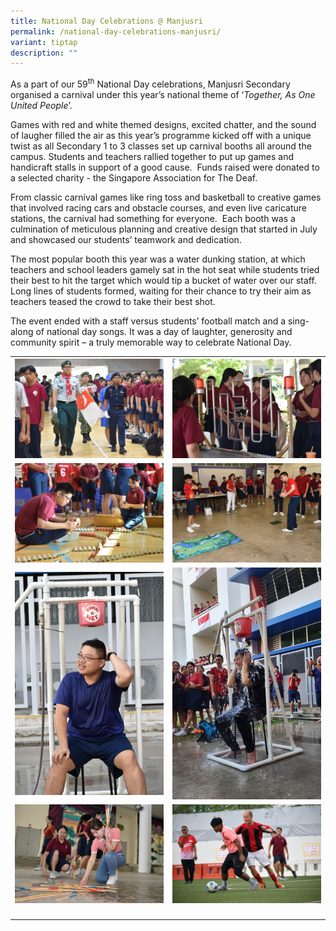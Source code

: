 ```yaml
---
title: National Day Celebrations @ Manjusri
permalink: /national-day-celebrations-manjusri/
variant: tiptap
description: ""
---
```

<p>As a part of our 59<sup>th</sup> National Day celebrations, Manjusri Secondary
organised a carnival under this year’s national theme of ‘<em>Together, As One United People</em>’.</p>
<p>Games with red and white themed designs, excited chatter, and the sound
of laugher filled the air as this year’s programme kicked off with a unique
twist as all Secondary 1 to 3 classes set up carnival booths all around
the campus. Students and teachers rallied together to put up games and
handicraft stalls in support of a good cause.&nbsp; Funds raised were donated
to a selected charity - the Singapore Association for The Deaf. &nbsp;</p>
<p>From classic carnival games like ring toss and basketball to creative
games that involved racing cars and obstacle courses, and even live caricature
stations, the carnival had something for everyone. &nbsp;Each booth was
a culmination of meticulous planning and creative design that started in
July and showcased our students’ teamwork and dedication.</p>
<p>The most popular booth this year was a water dunking station, at which
teachers and school leaders gamely sat in the hot seat while students tried
their best to hit the target which would tip a bucket of water over our
staff. Long lines of students formed, waiting for their chance to try their
aim as teachers teased the crowd to take their best shot.</p>
<p>The event ended with a staff versus students’ football match and a sing-along
of national day songs. It was a day of laughter, generosity and community
spirit – a truly memorable way to celebrate National Day.</p>
<table style="minWidth: 50px">
<colgroup>
<col>
<col>
</colgroup>
<tbody>
<tr>
<th rowspan="1" colspan="1">
<div class="isomer-image-wrapper">
<img style="width: 100%" height="auto" width="100%" alt="" src="/images/Spotlight/2024 ND Celebrate/NDP_Morning_Assembly__5_.jpg">
</div>
</th>
<th rowspan="1" colspan="1">
<div class="isomer-image-wrapper">
<img style="width: 100%" height="auto" width="100%" alt="" src="/images/Spotlight/2024 ND Celebrate/School_Carnival__133_.jpg">
</div>
</th>
</tr>
<tr>
<td rowspan="1" colspan="1">
<div class="isomer-image-wrapper">
<img style="width: 100%" height="auto" width="100%" alt="" src="/images/Spotlight/2024 ND Celebrate/School_Carnival__136_.jpg">
</div>
</td>
<td rowspan="1" colspan="1">
<div class="isomer-image-wrapper">
<img style="width: 100%" height="auto" width="100%" alt="" src="/images/Spotlight/2024 ND Celebrate/DSC_0019.jpg">
</div>
</td>
</tr>
<tr>
<td rowspan="1" colspan="1">
<div class="isomer-image-wrapper">
<img style="width: 100%" height="auto" width="100%" alt="" src="/images/Spotlight/2024 ND Celebrate/School_Carnival__13_.jpg">
</div>
</td>
<td rowspan="1" colspan="1">
<div class="isomer-image-wrapper">
<img style="width: 100%" height="auto" width="100%" alt="" src="/images/Spotlight/2024 ND Celebrate/IMG_20240808_WA0009.jpg">
</div>
</td>
</tr>
<tr>
<td rowspan="1" colspan="1">
<div class="isomer-image-wrapper">
<img style="width: 100%" height="auto" width="100%" alt="" src="/images/Spotlight/2024 ND Celebrate/DSC_0007.jpg">
</div>
</td>
<td rowspan="1" colspan="1">
<div class="isomer-image-wrapper">
<img style="width: 100%" height="auto" width="100%" alt="" src="/images/Spotlight/2024 ND Celebrate/DSC_0464.jpg">
</div>
</td>
</tr>
<tr>
<td rowspan="1" colspan="1">
<p></p>
</td>
<td rowspan="1" colspan="1">
<p></p>
</td>
</tr>
</tbody>
</table>
<p></p>